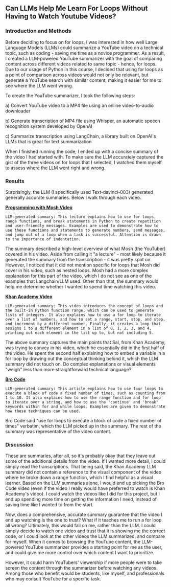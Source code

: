 ## Can LLMs Help Me Learn For Loops Without Having to Watch Youtube Videos?

### Introduction and Methods 

Before deciding to focus on for loops, I was interested in how well Large Language Models (LLMs) could summarize a YouTube video on a technical topic, such as coding - saving me time as a novice programmer. As a result, I created a LLM-powered YouTube summarizer with the goal of comparing content across different videos related to same topic - hence, for loops. Due to our usage of Python in this course, I decided that using for loops as a point of comparison across videos would not only be relevant, but generate a YouTube search with similar content, making it easier for me to see where the LLM went wrong. 

To create the YouTube summarizer, I took the following steps: 

a) Convert YouTube video to a MP4 file using an online video-to-audio downloader

b) Generate transcription of MP4 file using Whisper, an automatic speech recognition system developed by OpenAI

c) Summarize transcription using LangChain, a library built on OpenAI's LLMs that is great for text summarization

When I finished running the code, I ended up with a concise summary of the video I had started with. To make sure the LLM accurately captured the gist of the three videos on for loops that I selected, I watched them myself to assess where the LLM went right and wrong. 


### Results

Surprisingly, the LLM (I specifically used Text-davinci-003) generated generally accurate summaries. Below I walk through each video. 

**[Programming with Mosh Video](https://www.youtube.com/watch?v=94UHCEmprCY&t=565s)**

`LLM-generated summary:
This lecture explains how to use for loops, range functions, and break statements in Python to create repetition and user-friendly messages. Examples are used to demonstrate how to use these functions and statements to generate numbers, send messages, and jump out of a loop when a task is successful. Attention is drawn to the importance of indentation.`

The summary described a high-level overview of what Mosh (the YouTuber) covered in his video. Aside from calling it 
"a lecture" - most likely because it generated the summary from the transcription - it was pretty spot on. However, I noticed that it did not mention specific for loops that Mosh did cover in his video, such as nested loops. Mosh had a more complex explanation for this part of the video, which I do not see as one of the examples that Langchain/LLM used. Other than that, the summary would help me determine whether I wanted to spend time watching this video. 

**[Khan Academy Video](https://www.youtube.com/watch?v=9LgyKiq_hU0)**

`LLM-generated summary:
This video introduces the concept of loops and the built-in Python function range, which can be used to generate lists of integers. It also explains how to use a for loop to iterate over a list of numbers, and how to set a range, start, stop, and step, and increment by a different number. Finally, it creates a loop that assigns i to a different element in a list of 0, 1, 2, 3, and 4, printing out each element in the list up to, but not including 5.`

The above summary captures the main points that Sal, from Khan Academy, was trying to convey in his video, which he essentially did in the first half of the video. He spent the second half explaining how to embed a variable in a for loop by drawing out the conceptual thinking behind it, which the LLM summary did not touch on. Do complex explanations or visual elements "weigh" less than more straightforward technical language? 

**[Bro Code](https://www.youtube.com/watch?v=KWgYha0clzw)**

`LLM-generated summary:
This article explains how to use four loops to execute a block of code a fixed number of times, such as counting from 1 to 10. It also explains how to use the range function and for loop to iterate over a string, and how to use the 'continue' and 'break' keywords within for and while loops. Examples are given to demonstrate how these techniques can be used.`

Bro Code said "use for loops to execute a block of code a fixed number of times" verbatim, which the LLM picked up in the summary. The rest of the summary was representative of the video content. 


### Discussion

These are summaries, after all, so it's probably okay that they leave out some of the additional details from the video. If I wanted more detail, I could simply read the transcriptions. That being said, the Khan Academy LLM summary did not contain a reference to the visual component of the video where he broke down a range function, which I find helpful as a visual learner.  Based on the LLM summaries alone, I would end up picking the Bro Code video (even if the video I really would have preferred to watch is Khan Academy's video). I could watch the videos like I did for this project, but I end up spending more time on getting the information I need, instead of saving time like I wanted to from the start. 

Now, does a comprehensive, accurate summary guarantee that the video I end up watching is the one to trust? What if it teaches me to run a for loop all wrong? Ultimately, this would fall on me, rather than the LLM. I could simply decide to watch one video and trust that it is showing me the correct code, or I could look at the other videos the LLM summarized, and compare for myself. When it comes to browsing the YouTube content, the LLM-powered YouTube summarizer provides a starting point for me as the user, and could give me more control over which content I want to prioritize. 

However, it could harm YouTubers' viewership if more people were to take screen the content through the summarizer before watching any videos. Among those who benefit would be students, like myself, and professionals who may consult YouTube for a specific task. 


